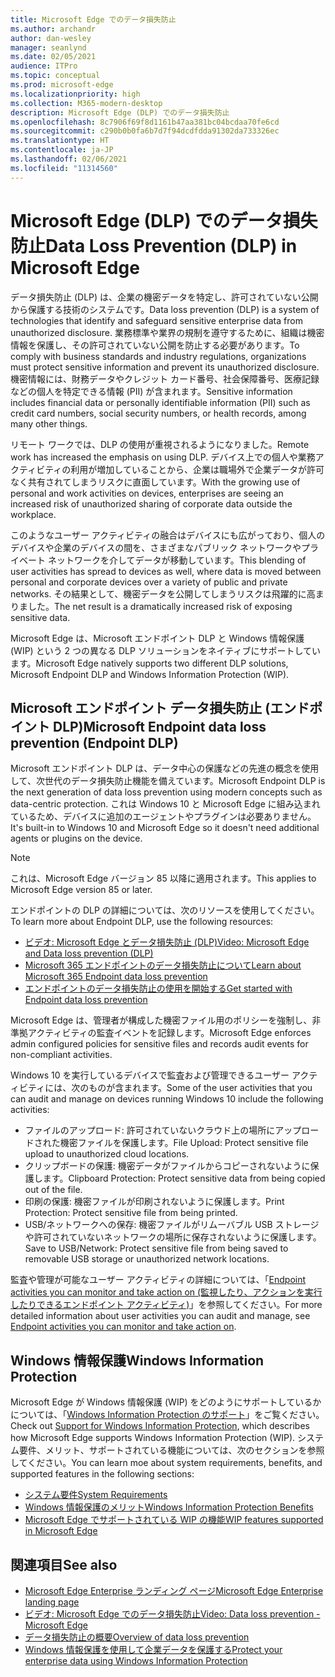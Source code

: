 ```yaml
---
title: Microsoft Edge でのデータ損失防止
ms.author: archandr
author: dan-wesley
manager: seanlynd
ms.date: 02/05/2021
audience: ITPro
ms.topic: conceptual
ms.prod: microsoft-edge
ms.localizationpriority: high
ms.collection: M365-modern-desktop
description: Microsoft Edge (DLP) でのデータ損失防止
ms.openlocfilehash: 8c7906f69f8d1161b47aa381bc04bcdaa70fe6cd
ms.sourcegitcommit: c290b0b0fa6b7d7f94dcdfdda91302da733326ec
ms.translationtype: HT
ms.contentlocale: ja-JP
ms.lasthandoff: 02/06/2021
ms.locfileid: "11314560"
---
```

# <span data-ttu-id="d1f75-103">Microsoft Edge (DLP) でのデータ損失防止</span><span class="sxs-lookup"><span data-stu-id="d1f75-103">Data Loss Prevention (DLP) in Microsoft Edge</span></span>

<span data-ttu-id="d1f75-104">データ損失防止 (DLP) は、企業の機密データを特定し、許可されていない公開から保護する技術のシステムです。</span><span class="sxs-lookup"><span data-stu-id="d1f75-104">Data loss prevention (DLP) is a system of technologies that identify and safeguard sensitive enterprise data from unauthorized disclosure.</span></span> <span data-ttu-id="d1f75-105">業務標準や業界の規制を遵守するために、組織は機密情報を保護し、その許可されていない公開を防止する必要があります。</span><span class="sxs-lookup"><span data-stu-id="d1f75-105">To comply with business standards and industry regulations, organizations must protect sensitive information and prevent its unauthorized disclosure.</span></span> <span data-ttu-id="d1f75-106">機密情報には、財務データやクレジット カード番号、社会保障番号、医療記録などの個人を特定できる情報 (PII) が含まれます。</span><span class="sxs-lookup"><span data-stu-id="d1f75-106">Sensitive information includes financial data or personally identifiable information (PII) such as credit card numbers, social security numbers, or health records, among many other things.</span></span>

<span data-ttu-id="d1f75-107">リモート ワークでは、DLP の使用が重視されるようになりました。</span><span class="sxs-lookup"><span data-stu-id="d1f75-107">Remote work has increased the emphasis on using DLP.</span></span> <span data-ttu-id="d1f75-108">デバイス上での個人や業務アクティビティの利用が増加していることから、企業は職場外で企業データが許可なく共有されてしまうリスクに直面しています。</span><span class="sxs-lookup"><span data-stu-id="d1f75-108">With the growing use of personal and work activities on devices, enterprises are seeing an increased risk of unauthorized sharing of corporate data outside the workplace.</span></span>

<span data-ttu-id="d1f75-109">このようなユーザー アクティビティの融合はデバイスにも広がっており、個人のデバイスや企業のデバイスの間を、さまざまなパブリック ネットワークやプライベート ネットワークを介してデータが移動しています。</span><span class="sxs-lookup"><span data-stu-id="d1f75-109">This blending of user activities has spread to devices as well, where data is moved between personal and corporate devices over a variety of public and private networks.</span></span> <span data-ttu-id="d1f75-110">その結果として、機密データを公開してしまうリスクは飛躍的に高まりました。</span><span class="sxs-lookup"><span data-stu-id="d1f75-110">The net result is a dramatically increased risk of exposing sensitive data.</span></span>

<span data-ttu-id="d1f75-111">Microsoft Edge は、Microsoft エンドポイント DLP と Windows 情報保護 (WIP) という 2 つの異なる DLP ソリューションをネイティブにサポートしています。</span><span class="sxs-lookup"><span data-stu-id="d1f75-111">Microsoft Edge natively supports two different DLP solutions, Microsoft Endpoint DLP and Windows Information Protection (WIP).</span></span>

## <span data-ttu-id="d1f75-112">Microsoft エンドポイント データ損失防止 (エンドポイント DLP)</span><span class="sxs-lookup"><span data-stu-id="d1f75-112">Microsoft Endpoint data loss prevention (Endpoint DLP)</span></span>

<span data-ttu-id="d1f75-113">Microsoft エンドポイント DLP は、データ中心の保護などの先進の概念を使用して、次世代のデータ損失防止機能を備えています。</span><span class="sxs-lookup"><span data-stu-id="d1f75-113">Microsoft Endpoint DLP is the next generation of data loss prevention using modern concepts such as data-centric protection.</span></span> <span data-ttu-id="d1f75-114">これは Windows 10 と Microsoft Edge に組み込まれているため、デバイスに追加のエージェントやプラグインは必要ありません。</span><span class="sxs-lookup"><span data-stu-id="d1f75-114">It's built-in to Windows 10 and Microsoft Edge so it doesn't need additional agents or plugins on the device.</span></span>

> [!NOTE]
> <span data-ttu-id="d1f75-115">これは、Microsoft Edge バージョン 85 以降に適用されます。</span><span class="sxs-lookup"><span data-stu-id="d1f75-115">This applies to Microsoft Edge version 85 or later.</span></span>

<span data-ttu-id="d1f75-116">エンドポイントの DLP の詳細については、次のリソースを使用してください。</span><span class="sxs-lookup"><span data-stu-id="d1f75-116">To learn more about Endpoint DLP, use the following resources:</span></span>

- [<span data-ttu-id="d1f75-117">ビデオ: Microsoft Edge とデータ損失防止 (DLP)</span><span class="sxs-lookup"><span data-stu-id="d1f75-117">Video: Microsoft Edge and Data loss prevention (DLP)</span></span>](microsoft-edge-video-security-dlp.md)
- [<span data-ttu-id="d1f75-118">Microsoft 365 エンドポイントのデータ損失防止について</span><span class="sxs-lookup"><span data-stu-id="d1f75-118">Learn about Microsoft 365 Endpoint data loss prevention</span></span>](https://docs.microsoft.com/microsoft-365/compliance/endpoint-dlp-learn-about?view=o365-worldwide&preserve-view=true)
- [<span data-ttu-id="d1f75-119">エンドポイントのデータ損失防止の使用を開始する</span><span class="sxs-lookup"><span data-stu-id="d1f75-119">Get started with Endpoint data loss prevention</span></span>](https://docs.microsoft.com/microsoft-365/compliance/endpoint-dlp-getting-started?view=o365-worldwide&preserve-view=true)

<span data-ttu-id="d1f75-120">Microsoft Edge は、管理者が構成した機密ファイル用のポリシーを強制し、非準拠アクティビティの監査イベントを記録します。</span><span class="sxs-lookup"><span data-stu-id="d1f75-120">Microsoft Edge enforces admin configured policies for sensitive files and records audit events for non-compliant activities.</span></span>

<span data-ttu-id="d1f75-121">Windows 10 を実行しているデバイスで監査および管理できるユーザー アクティビティには、次のものが含まれます。</span><span class="sxs-lookup"><span data-stu-id="d1f75-121">Some of the user activities that you can audit and manage on devices running Windows 10 include the following activities:</span></span>

- <span data-ttu-id="d1f75-122">ファイルのアップロード: 許可されていないクラウド上の場所にアップロードされた機密ファイルを保護します。</span><span class="sxs-lookup"><span data-stu-id="d1f75-122">File Upload: Protect sensitive file upload to unauthorized cloud locations.</span></span> <!-- The next 3 screenshots show a sequence where a user tries to drop a sensitive data file on to their local storage.-->
- <span data-ttu-id="d1f75-123">クリップボードの保護: 機密データがファイルからコピーされないように保護します。</span><span class="sxs-lookup"><span data-stu-id="d1f75-123">Clipboard Protection: Protect sensitive data from being copied out of the file.</span></span>
- <span data-ttu-id="d1f75-124">印刷の保護: 機密ファイルが印刷されないように保護します。</span><span class="sxs-lookup"><span data-stu-id="d1f75-124">Print Protection: Protect sensitive file from being printed.</span></span>
- <span data-ttu-id="d1f75-125">USB/ネットワークへの保存: 機密ファイルがリムーバブル USB ストレージや許可されていないネットワークの場所に保存されないように保護します。</span><span class="sxs-lookup"><span data-stu-id="d1f75-125">Save to USB/Network: Protect sensitive file from being saved to removable USB storage or unauthorized network locations.</span></span>

<span data-ttu-id="d1f75-126">監査や管理が可能なユーザー アクティビティの詳細については、「[Endpoint activities you can monitor and take action on (監視したり、アクションを実行したりできるエンドポイント アクティビティ)](https://docs.microsoft.com/microsoft-365/compliance/endpoint-dlp-learn-about?view=o365-worldwide#endpoint-activities-you-can-monitor-and-take-action-on&preserve-view=true)」を参照してください。</span><span class="sxs-lookup"><span data-stu-id="d1f75-126">For more detailed information about user activities you can audit and manage, see [Endpoint activities you can monitor and take action on](https://docs.microsoft.com/microsoft-365/compliance/endpoint-dlp-learn-about?view=o365-worldwide#endpoint-activities-you-can-monitor-and-take-action-on&preserve-view=true).</span></span>

## <span data-ttu-id="d1f75-127">Windows 情報保護</span><span class="sxs-lookup"><span data-stu-id="d1f75-127">Windows Information Protection</span></span>

<span data-ttu-id="d1f75-128">Microsoft Edge が Windows 情報保護 (WIP) をどのようにサポートしているかについては、「[Windows Information Protection のサポート](https://docs.microsoft.com/deployedge/microsoft-edge-security-windows-information-protection)」をご覧ください。</span><span class="sxs-lookup"><span data-stu-id="d1f75-128">Check out [Support for Windows Information Protection](https://docs.microsoft.com/deployedge/microsoft-edge-security-windows-information-protection), which describes how Microsoft Edge supports Windows Information Protection (WIP).</span></span> <span data-ttu-id="d1f75-129">システム要件、メリット、サポートされている機能については、次のセクションを参照してください。</span><span class="sxs-lookup"><span data-stu-id="d1f75-129">You can learn moe about system requirements, benefits, and supported features in the following sections:</span></span>

- [<span data-ttu-id="d1f75-130">システム要件</span><span class="sxs-lookup"><span data-stu-id="d1f75-130">System Requirements</span></span>](https://docs.microsoft.com/deployedge/:microsoft-edge-security-windows-information-protection#system-requirements)
- [<span data-ttu-id="d1f75-131">Windows 情報保護のメリット</span><span class="sxs-lookup"><span data-stu-id="d1f75-131">Windows Information Protection Benefits</span></span>](https://docs.microsoft.com/deployedge/microsoft-edge-security-windows-information-protection#windows-information-protection-benefits)
- [<span data-ttu-id="d1f75-132">Microsoft Edge でサポートされている WIP の機能</span><span class="sxs-lookup"><span data-stu-id="d1f75-132">WIP features supported in Microsoft Edge</span></span>](https://docs.microsoft.com/DeployEdge/microsoft-edge-security-windows-information-protection#wip-features-supported-in-microsoft-edge)

## <span data-ttu-id="d1f75-133">関連項目</span><span class="sxs-lookup"><span data-stu-id="d1f75-133">See also</span></span>

- [<span data-ttu-id="d1f75-134">Microsoft Edge Enterprise ランディング ページ</span><span class="sxs-lookup"><span data-stu-id="d1f75-134">Microsoft Edge Enterprise landing page</span></span>](https://aka.ms/EdgeEnterprise)
- [<span data-ttu-id="d1f75-135">ビデオ: Microsoft Edge でのデータ損失防止</span><span class="sxs-lookup"><span data-stu-id="d1f75-135">Video: Data loss prevention - Microsoft Edge</span></span>](https://www.youtube.com/watch?v=dLD04U9eTqg)
- [<span data-ttu-id="d1f75-136">データ損失防止の概要</span><span class="sxs-lookup"><span data-stu-id="d1f75-136">Overview of data loss prevention</span></span>](https://docs.microsoft.com/microsoft-365/compliance/data-loss-prevention-policies?view=o365-worldwide&preserve-view=true)
- [<span data-ttu-id="d1f75-137">Windows 情報保護を使用して企業データを保護する</span><span class="sxs-lookup"><span data-stu-id="d1f75-137">Protect your enterprise data using Windows Information Protection</span></span>](https://docs.microsoft.com/windows/security/information-protection/windows-information-protection/protect-enterprise-data-using-wip)

